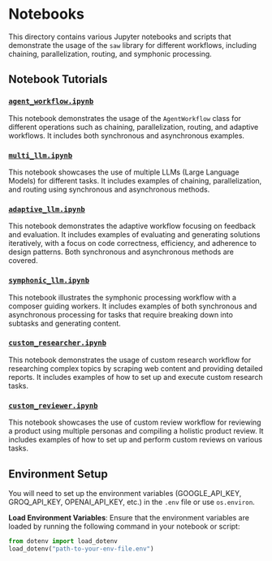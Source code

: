 # Notebooks
This directory contains various Jupyter notebooks and scripts that demonstrate
the usage of the `saw` library for different workflows, including
chaining, parallelization, routing, and symphonic processing.

## Notebook Tutorials

### [`agent_workflow.ipynb`](./agent_workflow.ipynb)
This notebook demonstrates the usage of the `AgentWorkflow` class for different
operations such as chaining, parallelization, routing, and adaptive workflows.
It includes both synchronous and asynchronous examples.

### [`multi_llm.ipynb`](./multi_llm.ipynb)
This notebook showcases the use of multiple LLMs (Large Language Models) for
different tasks. It includes examples of chaining, parallelization, and
routing using synchronous and asynchronous methods.

### [`adaptive_llm.ipynb`](./adaptive_llm.ipynb)
This notebook demonstrates the adaptive workflow focusing on feedback and evaluation.
It includes examples of evaluating and generating solutions iteratively, with
a focus on code correctness, efficiency, and adherence to design patterns.
Both synchronous and asynchronous methods are covered.

### [`symphonic_llm.ipynb`](./symphonic_llm.ipynb)
This notebook illustrates the symphonic processing workflow with a composer 
guiding workers. It includes examples of both synchronous and asynchronous
processing for tasks that require breaking down into subtasks and generating
content.

### [`custom_researcher.ipynb`](./custom_researcher.ipynb)
This notebook demonstrates the usage of custom research workflow for researching 
complex topics by scraping web content and providing detailed reports. It 
includes examples of how to set up and execute custom research tasks.

### [`custom_reviewer.ipynb`](./custom_reviewer.ipynb)
This notebook showcases the use of custom review workflow for reviewing a 
product using multiple personas and compiling a holistic product review. It 
includes examples of how to set up and perform custom reviews on various tasks.

## Environment Setup

You will need to set up the environment variables (GOOGLE_API_KEY, 
GROQ_API_KEY, OPENAI_API_KEY, etc.) in the `.env` file or use `os.environ`.

**Load Environment Variables**: Ensure that the environment variables are
loaded by running the following command in your notebook or script:
```python
from dotenv import load_dotenv
load_dotenv("path-to-your-env-file.env")
```
